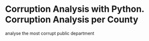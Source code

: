 # Corruption Analysis with Python. Corruption Analysis per County
analyse the most corrupt public department